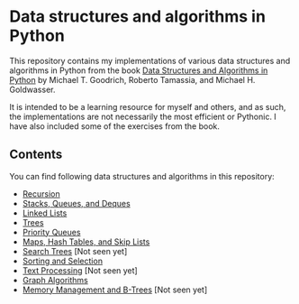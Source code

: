 # Data structures and algorithms in Python

This repository contains my implementations of various data structures and algorithms in Python from the book [Data Structures and Algorithms in Python](https://www.amazon.com/Data-Structures-Algorithms-Python-Michael/dp/1118290275) by Michael T. Goodrich, Roberto Tamassia, and Michael H. Goldwasser.

It is intended to be a learning resource for myself and others, and as such, the implementations are not necessarily the most efficient or Pythonic. I have also included some of the exercises from the book.

## Contents

You can find following data structures and algorithms in this repository:

- [Recursion](./chapter_4_recursion/readme.md)
- [Stacks, Queues, and Deques](./chapter_6_stacks_queues_deques/readme.md)
- [Linked Lists](./chapter_7_linked_lists/readme.md)
- [Trees](./chapter_8_trees/readme.md)
- [Priority Queues](./chapter_9_priority_queues/readme.md)
- [Maps, Hash Tables, and Skip Lists](./chapter_10_maps_hash_tables_skip_lists/readme.md)
- [Search Trees](./chapter_11_search_trees/readme.md) [Not seen yet]
- [Sorting and Selection](./chapter_12_sorting_and_selection/readme.md)
- [Text Processing](./chapter_13_text_processing/readme.md) [Not seen yet]
- [Graph Algorithms](./chapter_14_graph_algorithms/readme.md) 
- [Memory Management and B-Trees](./chapter_15_memory_management_b_trees/readme.md) [Not seen yet]